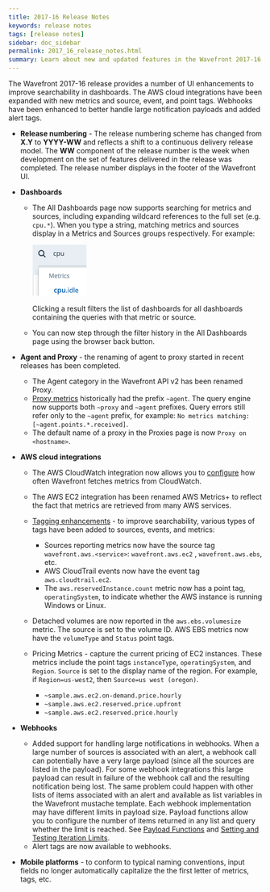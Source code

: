 ```yaml
---
title: 2017-16 Release Notes
keywords: release notes
tags: [release notes]
sidebar: doc_sidebar
permalink: 2017_16_release_notes.html
summary: Learn about new and updated features in the Wavefront 2017-16 release.
---
```


The Wavefront 2017-16 release provides a number of UI enhancements to improve searchability in dashboards. The AWS cloud integrations have been expanded with new metrics and source, event, and point tags. Webhooks have been enhanced to better handle large notification payloads and added alert tags.

- **Release numbering** - The release numbering scheme has changed from **X.Y** to **YYYY-WW** and reflects a shift to a continuous delivery release model. The **WW** component of the release number is the week when development on the set of features delivered in the release was completed. The release number displays in the footer of the Wavefront UI.
- **Dashboards**
  - The All Dashboards page now supports searching for metrics and sources, including expanding wildcard references to the full set (e.g. `cpu.*`). When you type a string, matching metrics and sources display in a Metrics and Sources groups respectively. For example:

    ![db search](images/db_search_metrics.png)

    Clicking a result filters the list of dashboards for all dashboards containing the queries with that metric or source.
  - You can now step through the filter history in the All Dashboards page using the browser back button.
- **Agent and Proxy** - the renaming of agent to proxy started in recent releases has been completed.
  - The Agent category in the Wavefront API v2 has been renamed Proxy.
  - [Proxy metrics](wavefront_monitoring.html) historically had the prefix `~agent`. The query engine now supports both `~proxy` and `~agent` prefixes.  Query errors still refer only to the `~agent` prefix, for example: `No metrics matching: [~agent.points.*.received]`.
  - The default name of a proxy in the Proxies page is now `Proxy on <hostname>`.
- **AWS cloud integrations**
  - The AWS CloudWatch integration now allows you to [configure](integrations_aws_metrics.html#configuring-cloudwatch-metric-ingestion) how often Wavefront fetches metrics from CloudWatch.
  - The AWS EC2 integration has been renamed AWS Metrics+ to reflect the fact that metrics are retrieved from many AWS services.
  - [Tagging enhancements](tags_overview.html) - to improve searchability, various types of tags have been added to sources, events, and metrics:
    - Sources reporting metrics now have the source tag `wavefront.aws.<service>`: `wavefront.aws.ec2` , `wavefront.aws.ebs`, etc.
    - AWS CloudTrail events now have the event tag `aws.cloudtrail.ec2`.
    - The `aws.reservedInstance.count` metric now has a point tag, `operatingSystem`, to indicate whether the AWS instance is running Windows or Linux.
  - Detached volumes are now reported in the `aws.ebs.volumesize` metric. The source is set to the volume ID. AWS EBS metrics now have the `volumeType` and `Status` point tags.
  - Pricing Metrics - capture the current pricing of EC2 instances. These metrics include the point tags  `instanceType`, `operatingSystem`,  and `Region`. `Source` is set to the display name of the region. For example, if `Region=us-west2`, then `Source=us west (oregon)`.

    - `~sample.aws.ec2.on-demand.price.hourly`
    - `~sample.aws.ec2.reserved.price.upfront`
    - `~sample.aws.ec2.reserved.price.hourly`

- **Webhooks**
  - Added support for handling large notifications in webhooks. When a large number of sources is associated with an alert, a webhook call can potentially have a very large payload (since all the sources are listed in the payload). For some webhook integrations this large payload can result in failure of the webhook call and the resulting notification being lost. The same problem could happen with other lists of items associated with an alert and available as list variables in the Wavefront mustache template. Each webhook implementation may have different limits in payload size. Payload functions allow you to configure the number of items returned in any list and query whether the limit is reached. See [Payload Functions](webhooks_managing.html#payload-functions) and [Setting and Testing Iteration Limits](webhooks_managing.html#setting-and-testing-iteration-limits).
  - Alert tags are now available to webhooks.
- **Mobile platforms** - to conform to typical naming conventions, input fields no longer automatically capitalize the the first letter of metrics, tags, etc.